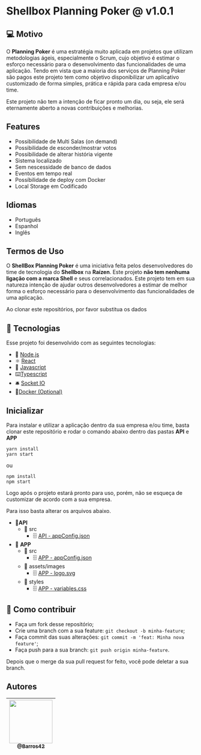 # Shellbox Planning Poker @ v1.0.1

## 💻 Motivo

O **Planning Poker** é uma estratégia muito aplicada em projetos que utilizam metodologias ágeis, especialmente o Scrum, cujo objetivo é estimar o esforço necessário para o desenvolvimento das funcionalidades de uma aplicação. 
Tendo em vista que a maioria dos serviços de Planning Poker são pagos este projeto tem como objetivo disponibilizar um aplicativo customizado de forma simples, prática e rápida para cada empresa e/ou time.

Este projeto não tem a intenção de ficar pronto um dia, ou seja, ele será eternamente aberto a novas contribuições e melhorias.

## Features
- Possibilidade de Multi Salas (on demand)
- Possibilidade de esconder/mostrar votos
- Possibilidade de alterar história vigente
- Sistema localizado
- Sem nescessidade de banco de dados
- Eventos em tempo real
- Possíbilidade de deploy com Docker
- Local Storage em Codificado

## Idiomas
- Português
- Espanhol
- Inglês

## Termos de Uso
O **ShellBox Planning Poker** é uma iniciativa feita pelos desenvolvedores do time de tecnologia do **Shellbox** na **Raízen**. Este projeto **não tem nenhuma ligação com a marca Shell** e seus correlacionados. 
Este projeto tem em sua natureza intenção de ajudar outros desenvolvedores a estimar de melhor forma o esforço necessário para o desenvolvimento das funcionalidades de uma aplicação.

Ao clonar este repositórios, por favor substitua os dados 

## 🚀 Tecnologias

Esse projeto foi desenvolvido com as seguintes tecnologias:

- 💚 [Node.js](https://nodejs.org/en/)
- ⚛️  [React](https://reactjs.org/)
- 🎫 [Javascript](https://developer.mozilla.org/pt-BR/docs/Web/JavaScript)
- ⌨️[Typescript](https://www.typescriptlang.org/)
- 🛎️ [Socket IO](https://socket.io/)
- 🐋[Docker (Optional)](https://www.docker.com/)

## Inicializar

Para instalar e utilizar a aplicação dentro da sua empresa e/ou time, basta clonar este repositório e rodar o comando abaixo dentro das pastas **API** e **APP**

    yarn install
    yarn start
ou

    npm install
    npm start

Logo após o projeto estará pronto para uso, porém, não se esqueça de customizar de acordo com a sua empresa. 

Para isso basta alterar os arquivos abaixo. 

- 📁**API** 
	- 📂 src
		- 🗄️ [API - appConfig.json](https://github.com/Barros42/SB-Planning-Poker/blob/6e7d64659214102ce045a17a2fcf2b7e9cf2600d/api/appConfig.json)
- 📂 **APP**
	-  📂 src 
		- 🗄️ [APP - appConfig.json](https://github.com/Barros42/SB-Planning-Poker/blob/559eebf411ebaa55bb7ff1fc5eb04af7780e31d6/app/src/appConfig.json)
	-  📂 assets/images
		- 🗄️ [APP - logo.svg](https://github.com/Barros42/SB-Planning-Poker/blob/67f3de56947ea739ac40cb33b84187410b174111/app/src/assets/images/logo.svg)
	-  📂 styles
		- 🗄️ [APP - variables.css](https://github.com/Barros42/SB-Planning-Poker/blob/67f3de56947ea739ac40cb33b84187410b174111/app/src/Styles/variables.css)

## 🤔  Como contribuir

-   Faça um fork desse repositório;
-   Crie uma branch com a sua feature:  `git checkout -b minha-feature`;
-   Faça commit das suas alterações:  `git commit -m 'feat: Minha nova feature'`;
-   Faça push para a sua branch:  `git push origin minha-feature`.

Depois que o merge da sua pull request for feito, você pode deletar a sua branch.

## Autores

<table>
<thead>
<tr>
<th align="center"><a href="https://github.com/barros42"><img src="https://avatars.githubusercontent.com/u/34094891?v=4" width="115" style="max-width:100%;"><br><sub>@Barros42</sub></a></th>
</tr>
</thead>
</table>

